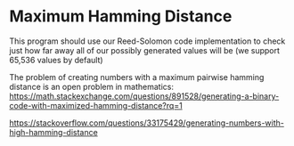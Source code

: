 # Maximum Hamming Distance

This program should use our Reed-Solomon code implementation to check just how far away all of our possibly generated values will be (we support 65,536 values by default)

The problem of creating numbers with a maximum pairwise hamming distance is an open problem in mathematics: https://math.stackexchange.com/questions/891528/generating-a-binary-code-with-maximized-hamming-distance?rq=1

https://stackoverflow.com/questions/33175429/generating-numbers-with-high-hamming-distance
